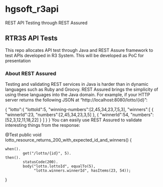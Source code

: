 # hgsoft_r3api
REST API Testing through REST Assured

## RTR3S API Tests 
This repo allocates API test through Java and REST Assure framework to test APIs developed in R3 System.
This will be developed as PoC for presentation

### About REST Assured
Testing and validating REST services in Java is harder than in dynamic languages such as Ruby and Groovy. REST Assured brings the simplicity of using these languages into the Java domain. For example, if your HTTP server returns the following JSON at “http://localhost:8080/lotto/{id}”:

{
   "lotto":{
      "lottoId":5,
      "winning-numbers":[2,45,34,23,7,5,3],
      "winners":[
         {
            "winnerId":23,
            "numbers":[2,45,34,23,3,5]
         },
         {
            "winnerId":54,
            "numbers":[52,3,12,11,18,22]
         }
      ]
   }
}
You can easily use REST Assured to validate interesting things from the response:

@Test public void
lotto_resource_returns_200_with_expected_id_and_winners() {

    when().
            get("/lotto/{id}", 5).
    then().
            statusCode(200).
            body("lotto.lottoId", equalTo(5),
                 "lotto.winners.winnerId", hasItems(23, 54));

}

